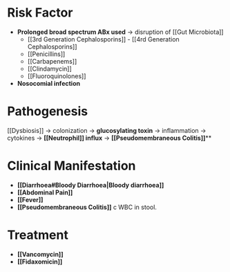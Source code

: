 # Risk Factor
- **Prolonged broad spectrum ABx used** -> disruption of [[Gut Microbiota]]
	- [[3rd Generation Cephalosporins]] - [[4rd Generation Cephalosporins]]
	- [[Penicillins]]
	- [[Carbapenems]]
	- [[Clindamycin]]
	- [[Fluoroquinolones]]
- **Nosocomial infection**

# Pathogenesis
[[Dysbiosis]] -> colonization -> **glucosylating toxin** -> inflammation -> cytokines -> **[[Neutrophil]] influx** -> **[[Pseudomembraneous Colitis]]****

# Clinical Manifestation
- **[[Diarrhoea#Bloody Diarrhoea|Bloody diarrhoea]]**
- **[[Abdominal Pain]]**
- **[[Fever]]**
- **[[Pseudomembraneous Colitis]]** c WBC in stool.

# Treatment
- **[[Vancomycin]]**
- **[[Fidaxomicin]]**